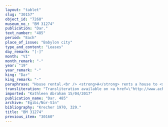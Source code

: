 ```yaml
---
layout: "tablet"
slug: "30157"
object_id: "7260"
museum_no_: "BM 31274"
publication: "Dar."
text_number: "485"
period: "Each"
place_of_issue: "Babylon city"
type_and_content: "Leases"
day_remark: "[-]"
month: "VI"
month_remark: "-"
year: "19"
year_remark: "-"
king: "Dar"
king_remark: "-"
paraphrase: "House rental.<br /> <strong>A</strong> rents a house to <strong>B</strong> for 1/3 m 5 shekels of stamped silver (<em>ginnu</em>) per year. The house is located next to the house that belongs to three brothers (<strong>C<sub>1</sub></strong>, <strong>C<sub>2</sub></strong> and <strong>C<sub>3</sub></strong>).&nbsp; It is agreed that half of the silver should be paid at the beginning of the year, and the remainder in the middle. The renter should pay for the additional payment (<em>nūptu</em>) in Nisan (I), D&ucirc;zu (IV) and Kislim (IX). He should also carry out repairs to the house (<em>batqa ṣabātu</em>) and caulk (<em>&scaron;an&ucirc;</em>) the roof. &nbsp;<strong>A</strong> will be charged (<em>man&ucirc;</em>) for whatever work (<em>dullu</em>) that is to be done in it with bricks (<em>libnāte</em>) and reeds (<em>qan&acirc;te</em>), for maximum 2 shekels of silver. Names of 5 witnesses and the scribe.<br /> &nbsp;<br /> <strong>A</strong> = Iddināya/Itti-Marduk-balāṭu//Saggilāya; <strong>B</strong> = Marduk-nāṣir-apli/Itti-Marduk-balāṭu//Egibi; <strong>C<sub>1</sub></strong> = Bēl-&hellip;; <strong>C<sub>2</sub></strong> = Bēl-bullissu; <strong>C<sub>3</sub></strong> = Nidintu"
transliteration: "Transliteration available on <a href=\"http://www.achemenet.com/en/item/?/textual-sources/texts-by-languages-and-scripts/babylonian/egibi-archive/1662956\" target=\"_blank\">Achemenet</a>"
imported: "Kathleen Abraham 15/04/2017"
publication_name: "Dar. 485"
archive: "Egibi/Nūr-Sîn"
bibliography: "Krecher 1970, 329."
title: "BM 31274"
previous_item: "30160"
---
```

